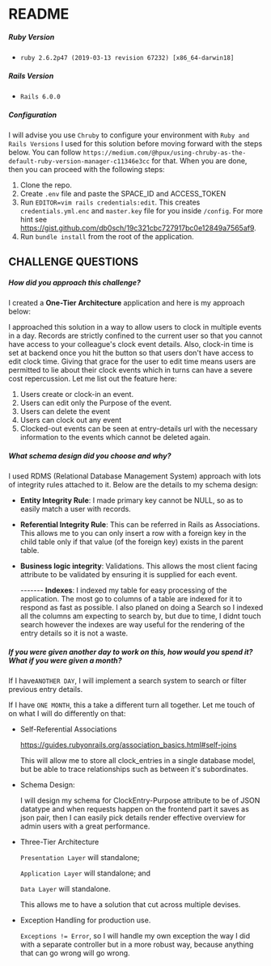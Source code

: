 # README
 
##### Ruby Version 

* `ruby 2.6.2p47 (2019-03-13 revision 67232) [x86_64-darwin18]`

##### Rails Version 

* `Rails 6.0.0`

##### Configuration

I will advise you use `Chruby` to configure your environment with `Ruby and Rails Versions` I used for this solution before moving forward with the steps below. You can follow `https://medium.com/@hpux/using-chruby-as-the-default-ruby-version-manager-c11346e3cc` for that. When you are done, then you can proceed with the following steps:
1. Clone the repo.
2. Create `.env` file and paste the SPACE_ID and ACCESS_TOKEN
3. Run `EDITOR=vim rails credentials:edit`. This creates `credentials.yml.enc` and `master.key` file for you inside `/config`. For more hint see https://gist.github.com/db0sch/19c321cbc727917bc0e12849a7565af9.
4. Run `bundle install` from the root of the application.


CHALLENGE QUESTIONS
----
##### How did you approach this challenge?

I created a **One-Tier Architecture** application and here is my approach below:

I approached this solution in a way to allow users to clock in multiple events in a day. Records are strictly confined to the current user so that you cannot have access to your colleague's clock event details. Also, clock-in time is set at backend once you hit the button so that users don't have access to edit clock time. Giving that grace for the user to edit time means users are permitted to lie about their clock events which in turns can have a severe cost repercussion. Let me list out the feature here:

1. Users create or clock-in an event.
2. Users can edit only the Purpose of the event.
3. Users can delete the event
4. Users can clock out any event
5. Clocked-out events can be seen at entry-details url with the necessary information to the events which cannot be deleted again. 

##### What schema design did you choose and why?

I used RDMS (Relational Database Management System) approach with lots of integrity rules attached to it. Below are the details to my schema design:

* **Entity Integrity Rule**: I made primary key cannot be NULL, so as to easily match a user with records.

* **Referential Integrity Rule**: This can be referred in Rails as Associations. This allows me to you can only insert a row with a foreign key in the child table only if that value (of the foreign key) exists in the parent table.

* **Business logic integrity**: Validations. This allows the most client facing attribute to be validated by ensuring it is supplied for each event.

  ------- **Indexes**: I indexed my table for easy processing of the application. The most go to columns of a table are indexed for it to respond as fast as possible. I also planed on doing a Search so I indexed all the columns am expecting to search by, but due to time, I didnt touch search however the indexes are way useful for the rendering of the entry details so it is not a waste.  

##### If you were given another day to work on this, how would you spend it? What if you were given a month?

If I have`ANOTHER DAY`, I will implement a search system to search or filter previous entry details.

If I have `ONE MONTH`, this a take a different turn all together. Let me touch of on what I will do differently on that:

- Self-Referential Associations
    
    https://guides.rubyonrails.org/association_basics.html#self-joins 
    
    This will allow me to store all clock_entries in a single database model, but be able to trace relationships such as between it's subordinates.
 
- Schema Design: 

    I will design my schema for ClockEntry-Purpose attribute to be of JSON datatype and when requests happen on the frontend part it saves as json pair, then I can easily pick details render effective overview for admin users with a great performance.

- Three-Tier Architecture

    `Presentation Layer` will standalone; 
    
    `Application Layer` will standalone; and 
    
    `Data Layer` will standalone. 
    
    This allows me to have a solution that cut across multiple devises.
    
- Exception Handling for production use.

    `Exceptions != Error`, so I will handle my own exception the way I did with a separate controller but in a more robust way, because anything that can go wrong will go wrong. 


